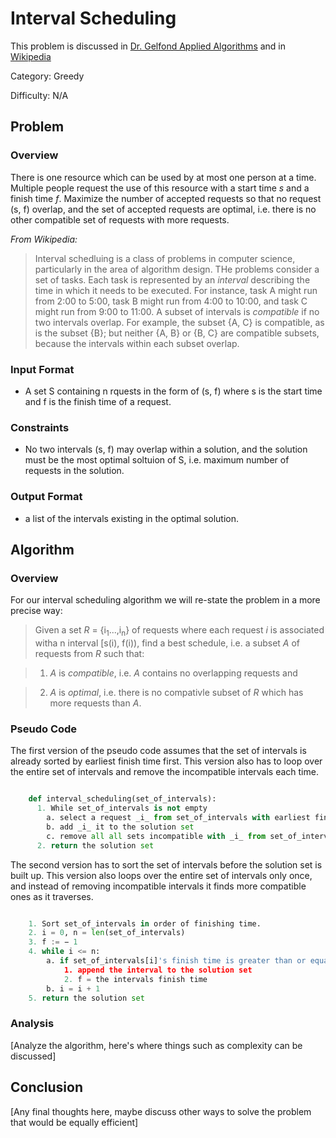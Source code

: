 # Interval Scheduling

This problem is discussed in [Dr. Gelfond Applied Algorithms](http://redwood.cs.ttu.edu/~mgelfond/FALL-2012/slides.pdf) and in [Wikipedia](https://en.wikipedia.org/wiki/Interval_scheduling)
 

Category: Greedy

Difficulty: N/A

## Problem
### Overview
There is one resource which can be used by at most one person at a time. Multiple people request the use of this resource with a start time _s_ and a finish time _f_. Maximize the number of accepted requests so that no request (s, f) overlap, and the set of accepted requests are optimal, i.e. there is no other compatible set of requests with more requests.

_From Wikipedia:_
> Interval schedluing is a class of problems in computer science, particularly in the area of algorithm design. THe problems consider a set of tasks. Each task is represented by an _interval_ describing the time in which it needs to be executed. For instance, task A might run from 2:00 to 5:00, task B might run from 4:00 to 10:00, and task C might run from 9:00 to 11:00. A subset of intervals is _compatible_ if no two intervals overlap. For example, the subset {A, C} is compatible, as is the subset {B}; but neither {A, B} or {B, C} are compatible subsets, because the intervals within each subset overlap.

### Input Format
- A set S containing n rquests in the form of (s, f) where s is the start time and f is the finish time of a request.

### Constraints
- No two intervals (s, f) may overlap within a solution, and the solution must be the most optimal soltuion of S, i.e. maximum number of requests in the solution.

### Output Format
- a list of the intervals existing in the optimal solution.

## Algorithm
### Overview
For our interval scheduling algorithm we will re-state the problem in a more precise way:

> Given a set *R* = {i<sub>1</sub>...,i<sub>n</sub>} of requests where each request _i_ is associated witha n interval [s(i), f(i)), find a best schedule, i.e. a subset *A* of requests from *R* such that: 

> 1. *A* is _compatible_, i.e. *A* contains no overlapping requests and 

> 2. *A* is _optimal_, i.e. there is no compativle subset of *R* which has more requests than *A*.


### Pseudo Code

The first version of the pseudo code assumes that the set of intervals is already sorted by earliest finish time first.
This version also has to loop over the entire set of intervals and remove the incompatible intervals each time.

```python

    def interval_scheduling(set_of_intervals):
      1. While set_of_intervals is not empty
        a. select a request _i_ from set_of_intervals with earliest finish time
        b. add _i_ it to the solution set
        c. remove all all sets incompatible with _i_ from set_of_intervals including _i_
      2. return the solution set
```

The second version has to sort the set of intervals before the solution set is built up. This version also loops over the entire
set of intervals only once, and instead of removing incompatible intervals it finds more compatible ones as it traverses.

```python

    1. Sort set_of_intervals in order of finishing time.
    2. i = 0, n = len(set_of_intervals)
    3. f := − 1
    4. while i <= n:
        a. if set_of_intervals[i]'s finish time is greater than or equal to f:
            1. append the interval to the solution set
            2. f = the intervals finish time
        b. i = i + 1
    5. return the solution set

```

### Analysis
[Analyze the algorithm, here's where things such as complexity can be discussed]

## Conclusion
[Any final thoughts here, maybe discuss other ways to solve the problem that would be equally efficient]
